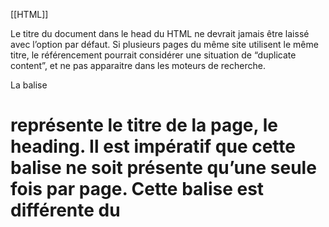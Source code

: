 [[HTML]]


Le titre du document dans le head du HTML ne devrait jamais être laissé avec l’option par défaut. Si plusieurs pages du même site utilisent le même titre, le référencement pourrait considérer une situation de “duplicate content”, et ne pas apparaitre dans les moteurs de recherche. 

La balise <h1> représente le titre de la page, le heading. Il est impératif que cette balise ne soit présente qu’une seule fois par page. Cette balise est différente du <title> de la page, qui apparait dans l’onglet du navigateur. Le titre et le Healing devraient être différents. 

Au contraire, les autres heading de plus bas niveau (<h2>...<h6>) ne devraient pas être unique. En effet ils sont utilisés pour subdiviser la page pour la structurer de façon logique. Subdiviser en une partie n’aurait aucun sens. 

Au sein de la balise paragraphe <p>, les balises <strong> et <em> sont importantes, utilisées pour mettre des mots-clés en valeur. Ces balises sont venues remplacées les balises <b> et <i>, qui sont maintenant obsolètes, car n’impactant que la mise en forme, ce qui est considéré comme étant le rôle du CSS, et non du HTML. 

Une liste est un exemple de balises qui requiert plus que simplement une balise ouvrante et une fermante.  En effet à l’intérieur de ces balises, on utilisera d’autres balises pour indiquer les items de la liste. Il faut rester attentif à utiliser le type de liste de manière cohérente.  Il faudra utiliser un ordered list <ol> uniquement si l’ordre a un sens pour cette liste. Sinon on utilisera une unordered list <ul>. 